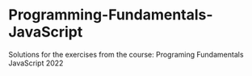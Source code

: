 # Programming-Fundamentals-JavaScript
Solutions for the exercises from the course: Programing Fundamentals JavaScript 2022
